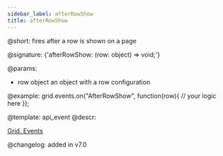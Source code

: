 ```yaml
---
sidebar_label: afterRowShow
title: afterRowShow
---          
```


@short: fires after a row is shown on a page

@signature: {'afterRowShow: (row: object) => void;'}

@params: 
- row   object  an object with a row configuration

@example:
grid.events.on("AfterRowShow", function(row){
    // your logic here
});


@template: api_event
@descr:


[Grid. Events](https://snippet.dhtmlx.com/9zeyp4ds)

@changelog: added in v7.0
